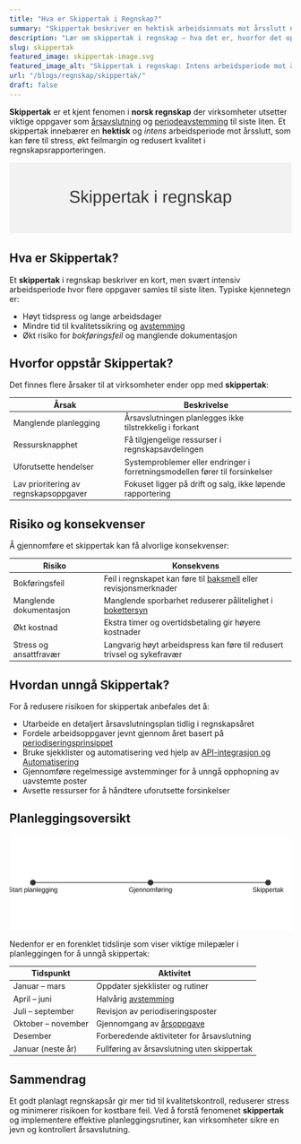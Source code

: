 ```yaml
---
title: "Hva er Skippertak i Regnskap?"
summary: "Skippertak beskriver en hektisk arbeidsinnsats mot årsslutt når regnskapsoppgaver utsettes til siste liten. Les om årsaker, konsekvenser og gode råd for bedre planlegging i regnskapet."
description: "Lær om skippertak i regnskap – hva det er, hvorfor det oppstår, risiko og praktiske tips for å unngå hektisk arbeidsperiode ved årsslutt."
slug: skippertak
featured_image: skippertak-image.svg
featured_image_alt: "Skippertak i regnskap: Intens arbeidsperiode mot årsslutt"
url: "/blogs/regnskap/skippertak/"
draft: false
---
```


**Skippertak** er et kjent fenomen i **norsk regnskap** der virksomheter utsetter viktige oppgaver som [årsavslutning](/blogs/regnskap/hva-er-aarsavslutning "Hva er Årsavslutning? Prosess og Viktige Steg") og [periodeavstemming](/blogs/regnskap/hva-er-periodisering "Hva er Periodisering? Prinsipper og Praktiske Eksempler") til siste liten. Et skippertak innebærer en **hektisk** og *intens* arbeidsperiode mot årsslutt, som kan føre til stress, økt feilmargin og redusert kvalitet i regnskapsrapporteringen.

![Skippertak i regnskap: Intens arbeidsperiode mot årsslutt](skippertak-image.svg)

## Hva er Skippertak?

Et **skippertak** i regnskap beskriver en kort, men svært intensiv arbeidsperiode hvor flere oppgaver samles til siste liten. Typiske kjennetegn er:

* Høyt tidspress og lange arbeidsdager
* Mindre tid til kvalitetssikring og [avstemming](/blogs/regnskap/hva-er-avstemming "Hva er Avstemming i Regnskap? Viktige Metoder og Eksempler")
* Økt risiko for *bokføringsfeil* og manglende dokumentasjon

## Hvorfor oppstår Skippertak?

Det finnes flere årsaker til at virksomheter ender opp med **skippertak**:

| **Årsak**                         | **Beskrivelse**                                                                          |
|-----------------------------------|------------------------------------------------------------------------------------------|
| Manglende planlegging             | Årsavslutningen planlegges ikke tilstrekkelig i forkant                                    |
| Ressursknapphet                   | Få tilgjengelige ressurser i regnskapsavdelingen                                          |
| Uforutsette hendelser             | Systemproblemer eller endringer i forretningsmodellen fører til forsinkelser              |
| Lav prioritering av regnskapsoppgaver | Fokuset ligger på drift og salg, ikke løpende rapportering                         |

## Risiko og konsekvenser

Å gjennomføre et skippertak kan få alvorlige konsekvenser:

| **Risiko**              | **Konsekvens**                                                                    |
|-------------------------|-----------------------------------------------------------------------------------|
| Bokføringsfeil          | Feil i regnskapet kan føre til [baksmell](/blogs/regnskap/baksmell "Baksmell i Regnskap og Skatt: Årsaker, Eksempler og Behandling") eller revisjonsmerknader |
| Manglende dokumentasjon | Manglende sporbarhet reduserer pålitelighet i [bokettersyn](/blogs/regnskap/bokettersyn "Bokettersyn: Guide til Forebygging og Forberedelse") |
| Økt kostnad             | Ekstra timer og overtidsbetaling gir høyere kostnader                              |
| Stress og ansattfravær  | Langvarig høyt arbeidspress kan føre til redusert trivsel og sykefravær            |

## Hvordan unngå Skippertak?

For å redusere risikoen for skippertak anbefales det å:

* Utarbeide en detaljert årsavslutningsplan tidlig i regnskapsåret
* Fordele arbeidsoppgaver jevnt gjennom året basert på [periodiseringsprinsippet](/blogs/regnskap/hva-er-periodisering "Hva er Periodisering? Prinsipper og Praktiske Eksempler")
* Bruke sjekklister og automatisering ved hjelp av [API-integrasjon og Automatisering](/blogs/regnskap/api-integrasjon-automatisering-regnskap "API-integrasjon & Automatisering i Regnskap")
* Gjennomføre regelmessige avstemminger for å unngå opphopning av uavstemte poster
* Avsette ressurser for å håndtere uforutsette forsinkelser

## Planleggingsoversikt

![Tidslinje for Skippertak og planlegging](skippertak-tidslinje.svg)

Nedenfor er en forenklet tidslinje som viser viktige milepæler i planleggingen for å unngå skippertak:

| **Tidspunkt**         | **Aktivitet**                        |
|-----------------------|--------------------------------------|
| Januar – mars         | Oppdater sjekklister og rutiner      |
| April – juni          | Halvårig [avstemming](/blogs/regnskap/hva-er-avstemming "Hva er Avstemming? Viktige Metoder og Eksempler")       |
| Juli – september      | Revisjon av periodiseringsposter     |
| Oktober – november    | Gjennomgang av [årsoppgave](/blogs/regnskap/hva-er-aarsoppgave "Hva er Årsoppgave? Guide til Skjemaer og Frister") |
| Desember              | Forberedende aktiviteter for årsavslutning |
| Januar (neste år)     | Fullføring av årsavslutning uten skippertak  |

## Sammendrag

Et godt planlagt regnskapsår gir mer tid til kvalitetskontroll, reduserer stress og minimerer risikoen for kostbare feil. Ved å forstå fenomenet **skippertak** og implementere effektive planleggingsrutiner, kan virksomheter sikre en jevn og kontrollert årsavslutning.
